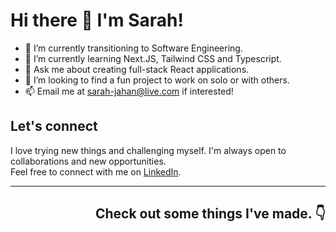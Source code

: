 # Hi there 👋  I'm Sarah! 

- 🔭 I’m currently transitioning to Software Engineering. 
- 🌱 I’m currently learning Next.JS, Tailwind CSS and Typescript. 
- 💬 Ask me about creating full-stack React applications.
- 🤔 I’m looking to find a fun project to work on solo or with others.
- 📫 Email me at sarah-jahan@live.com if interested! 

## Let's connect 

I love trying new things and challenging myself. 
I'm always open to collaborations and new opportunities.  
Feel free to connect with me on [LinkedIn](https://www.linkedin.com/in/sarahjahan/). 

---

## <p align="right">Check out some things I've made. 👇 </p>




